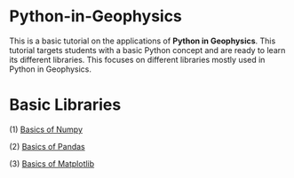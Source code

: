 # Python-in-Geophysics
This is a basic tutorial on the applications of **Python in Geophysics**. This tutorial targets students with a basic Python concept and are ready to learn its different libraries. This focuses on different libraries mostly used in Python in Geophysics.

# Basic Libraries
(1) [Basics of Numpy](https://github.com/Arnab14999/Python-in-Geophysics/blob/main/Basics%20of%20Libraries/Numpy.ipynb)

(2) [Basics of Pandas](https://github.com/Arnab14999/Python-in-Geophysics/blob/main/Basics%20of%20Libraries/Pandas.ipynb)

(3) [Basics of Matplotlib](https://github.com/Arnab14999/Python-in-Geophysics/blob/main/Basics%20of%20Libraries/Matplotlib.ipynb)
